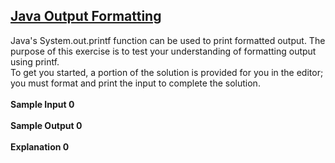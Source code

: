 ## **[Java Output Formatting](https://www.hackerrank.com/challenges/java-output-formatting)** 
Java's System.out.printf function can be used to print formatted output. The purpose of this exercise is to test your understanding of formatting output using printf.<br>To get you started, a portion of the solution is provided for you in the editor; you must format and print the input to complete the solution.<br><br>**Sample Input 0**<br><br>**Sample Output 0**<br><br>**Explanation 0**<br><br>